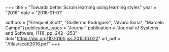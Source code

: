 +++
title = "Towards better Scrum learning using learning styles"
year = "2016"
date = "2016-01-01"

authors = ["Ezequiel Scott", "Guillermo Rodriguez", "Alvaro Soria", "Marcelo Campo"]
publication_types = "Journal"
publication = "Journal of Systems and Software, (111), pp. 242--253"
doi="https://doi.org/10.1016/j.jss.2015.10.022"
url_pdf = "/files/scott2016.pdf"
+++
